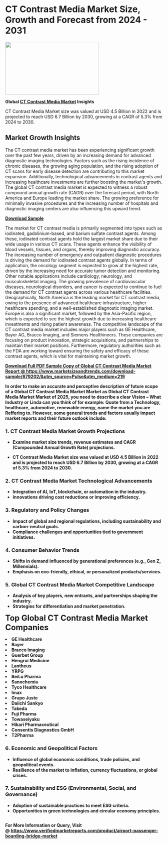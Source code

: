 <H1>CT Contrast Media Market Size, Growth and Forecast from 2024 - 2031</H1><img class="aligncenter size-medium wp-image-584254" src="https://thirdeyenews.in/wp-content/uploads/2024/09/Global-Market-Research-300x168.jpeg" alt="" width="300" height="168" /><p><strong>Global&nbsp;<a href="https://www.marketsizeandtrends.com/download-sample/679202/&amp;utm_source=Pulse&amp;utm_medium=219">CT Contrast Media Market</a> Insights</strong></p><p>CT Contrast Media Market size was valued at USD 4.5 Billion in 2022 and is projected to reach USD 6.7 Billion by 2030, growing at a CAGR of 5.3% from 2024 to 2030.</p><p><h2>Market Growth Insights</h2> <p>The CT contrast media market has been experiencing significant growth over the past few years, driven by an increasing demand for advanced diagnostic imaging technologies. Factors such as the rising incidence of chronic diseases, the growing aging population, and the rising adoption of CT scans for early disease detection are contributing to this market expansion. Additionally, technological advancements in contrast agents and increasing healthcare investments are further boosting the market's growth. The global CT contrast media market is expected to witness a robust compound annual growth rate (CAGR) over the forecast period, with North America and Europe leading the market share. The growing preference for minimally invasive procedures and the increasing number of hospitals and diagnostic imaging centers are also influencing this upward trend.</p> <p><strong><a href="#">Download Sample</a></strong></p> <p>The market for CT contrast media is primarily segmented into types such as iodinated, gadolinium-based, and barium sulfate contrast agents. Among these, iodinated contrast agents hold the largest market share due to their wide usage in various CT scans. These agents enhance the visibility of blood vessels, tissues, and organs, thereby improving diagnostic accuracy. The increasing number of emergency and outpatient diagnostic procedures is driving the demand for iodinated contrast agents globally. In terms of application, the oncology segment is expected to grow at the highest rate, driven by the increasing need for accurate tumor detection and monitoring. Other notable applications include cardiology, neurology, and musculoskeletal imaging. The growing prevalence of cardiovascular diseases, neurological disorders, and cancer is expected to continue to fuel the demand for CT contrast agents across various healthcare facilities. Geographically, North America is the leading market for CT contrast media, owing to the presence of advanced healthcare infrastructure, higher healthcare spending, and a well-established diagnostic imaging market. Europe is also a significant market, followed by the Asia-Pacific region, which is expected to see the highest growth due to increasing healthcare investments and rising patient awareness. The competitive landscape of the CT contrast media market includes major players such as GE Healthcare, Bayer AG, Bracco Imaging, and Siemens Healthineers. These companies are focusing on product innovation, strategic acquisitions, and partnerships to maintain their market positions. Furthermore, regulatory authorities such as the FDA are working toward ensuring the safety and efficacy of these contrast agents, which is vital for maintaining market growth.</p> <p><strong><a href="#"></p><p><span class=""><strong>Download Full PDF Sample Copy of Global CT Contrast Media Market Report</strong> @ <a href="https://www.marketsizeandtrends.com/download-sample/679202/&amp;utm_source=Pulse&amp;utm_medium=219" target="_blank">https://www.marketsizeandtrends.com/download-sample/679202/&amp;utm_source=Pulse&amp;utm_medium=219</a></span></p><p>In order to make an accurate and perceptive description of future scope of a Global&nbsp;CT Contrast Media Market Market as Global&nbsp;CT Contrast Media Market Market of 2025, you need to describe a clear Vision &ndash; What Industry or Linda can you think of for example: Quote from a Technology, healthcare, automotive, renewable energy, name the market you are Reffering to. However, some general trends and factors usually impact market reports and their future outlook include:</p><h3>1.&nbsp;<strong>CT Contrast Media Market Growth Projections</strong></h3><ul><li>Examine market size trends, revenue estimates and CAGR (Compounded Annual Growth Rate) projections.</li><li><p>CT Contrast Media Market size was valued at USD 4.5 Billion in 2022 and is projected to reach USD 6.7 Billion by 2030, growing at a CAGR of 5.3% from 2024 to 2030.</p></li></ul><h3>2.&nbsp;<strong>CT Contrast Media Market Technological Advancements</strong></h3><ul><li>Integration of AI, IoT, blockchain, or automation in the industry.</li><li>Innovations driving cost reductions or improving efficiency.</li></ul><h3>3.&nbsp;<strong>Regulatory and Policy Changes</strong></h3><ul><li>Impact of global and regional regulations, including sustainability and carbon-neutral goals.</li><li>Compliance challenges and opportunities tied to government initiatives.</li></ul><h3>4.&nbsp;<strong>Consumer Behavior Trends</strong></h3><ul><li>Shifts in demand influenced by generational preferences (e.g., Gen Z, Millennials).</li><li>Emphasis on eco-friendly, ethical, or personalized products/services.</li></ul><h3>5.&nbsp;<strong>Global CT Contrast Media Market Competitive Landscape</strong></h3><ul><li>Analysis of key players, new entrants, and partnerships shaping the industry.</li><li>Strategies for differentiation and market penetration.</li></ul><p data-pm-slice="1 1 []"><span style="color: inherit; font-family: inherit; font-size: 25px;">Top Global CT Contrast Media Market Companies</span></p><div class="" data-test-id=""><p><li>GE Healthcare</li><li> Bayer</li><li> Bracco Imaging</li><li> Guerbet Group</li><li> Hengrui Medicine</li><li> Lantheus</li><li> YRPG</li><li> BeiLu Pharma</li><li> Sanochemia</li><li> Tyco Healthcare</li><li> Imax</li><li> Grupo Juste</li><li> Daiichi Sankyo</li><li> Takeda</li><li> Fuji Pharma</li><li> Towaseiyaku</li><li> Hikari Pharmaceutical</li><li> Consentis Diagnostics GmbH</li><li> T2Pharma</li></p></div><h3>6.&nbsp;<strong>Economic and Geopolitical Factors</strong></h3><ul><li>Influence of global economic conditions, trade policies, and geopolitical events.</li><li>Resilience of the market to inflation, currency fluctuations, or global crises.</li></ul><h3>7.&nbsp;<strong>Sustainability and ESG (Environmental, Social, and Governance)</strong></h3><ul><li>Adoption of sustainable practices to meet ESG criteria.</li><li>Opportunities in green technologies and circular economy principles.</li></ul><h2><strong style="font-size: 14px;">For More Information or Query, Visit @&nbsp;</strong><a style="background-color: #ffffff; font-size: 14px;" href="https://www.marketsizeandtrends.com/report/ct-contrast-media-market/" target="_blank">https://www.verifiedmarketreports.com/product/airport-passenger-boarding-bridge-market</a></h2>
